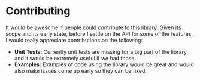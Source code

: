 # Contributing

It would be awesome if people could contribute to this library. Given
its scope and its early state, before I settle on the API for some of
the features, I would really appreciate contributions on the following:

  - **Unit Tests:** Currently unit tests are missing for a big part of
    the library and it would be extremely useful if we had those.
  - **Examples:** Examples of code using the library would be great and
    would also make issues come up early so they can be fixed.
